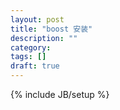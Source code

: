 ```yaml
---
layout: post
title: "boost 安装"
description: ""
category: 
tags: []
draft: true
---
```

{% include JB/setup %}
